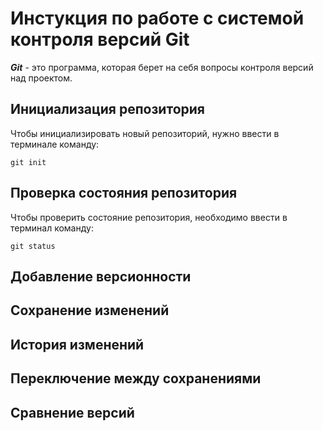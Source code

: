 # Инстукция по работе с системой контроля версий Git

***Git*** - это программа, которая берет на себя вопросы контроля версий над проектом.

## Инициализация репозитория

Чтобы инициализировать новый репозиторий, нужно ввести в терминале команду:

    git init


## Проверка состояния репозитория

Чтобы проверить состояние репозитория, необходимо ввести в терминал команду:

    git status

## Добавление версионности

## Сохранение изменений

## История изменений 

## Переключение между сохранениями

## Сравнение версий